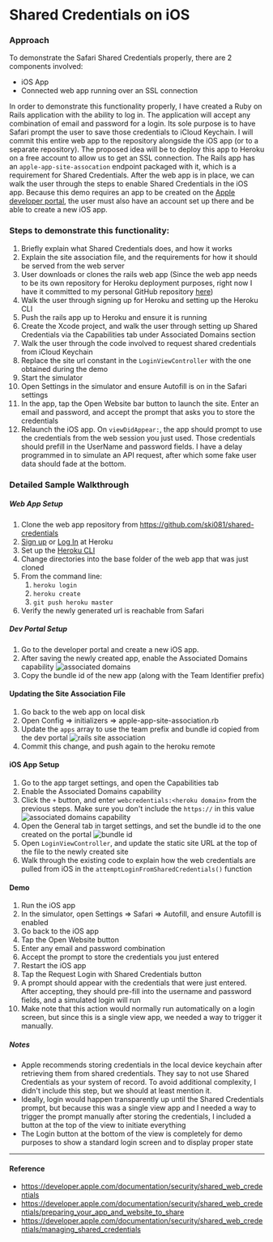 # Shared Credentials on iOS

### Approach
To demonstrate the Safari Shared Credentials properly, there are 2 components involved:

- iOS App
- Connected web app running over an SSL connection

In order to demonstrate this functionality properly, I have created a Ruby on Rails application with the ability to log in. The application will accept any combination of email and password for a login. Its sole purpose is to have Safari prompt the user to save those credentials to iCloud Keychain.  I will commit this entire web app to the repository alongside the iOS app (or to a separate repository). The proposed idea will be to deploy this app to Heroku on a free account to allow us to get an SSL connection. The Rails app has an `apple-app-site-assocation` endpoint packaged with it, which is a requirement for Shared Credentials. After the web app is in place, we can walk the user through the steps to enable Shared Credentials in the iOS app. Because this demo requires an app to be created on the [Apple developer portal](https://developer.apple.com), the user must also have an account set up there and be able to create a new iOS app.

### Steps to demonstrate this functionality:

1. Briefly explain what Shared Credentials does, and how it works
2. Explain the site association file, and the requirements for how it should be served from the web server
3. User downloads or clones the rails web app (Since the web app needs to be its own repository for Heroku deployment purposes, right now I have it committed to my personal GitHub repository [here](https://github.com/ski081/shared-credentials))
4. Walk the user through signing up for Heroku and setting up the Heroku CLI
5. Push the rails app up to Heroku and ensure it is running
6. Create the Xcode project, and walk the user through setting up Shared Credentials via the Capabilities tab under Associated Domains section
7. Walk the user through the code involved to request shared credentials from iCloud Keychain
8. Replace the site url constant in the `LoginViewController` with the one obtained during the demo
9. Start the simulator 
10. Open Settings in the simulator and ensure Autofill is on in the Safari settings
11. In the app, tap the Open Website bar button to launch the site. Enter an email and password, and accept the prompt that asks you to store the credentials
12. Relaunch the iOS app. On `viewDidAppear:`, the app should prompt to use the credentials from the web session you just used. Those credentials should prefill in the UserName and password fields. I have a delay programmed in to simulate an API request, after which some fake user data should fade at the bottom.

### Detailed Sample Walkthrough
##### Web App Setup
1. Clone the web app repository from https://github.com/ski081/shared-credentials
2. [Sign up](https://signup.heroku.com/login) or [Log In](https://id.heroku.com/login) at Heroku
3. Set up the [Heroku CLI](https://devcenter.heroku.com/articles/heroku-cli)
4. Change directories into the base folder of the web app that was just cloned
5. From the command line:
    1. `heroku login`
    2. `heroku create`
    3. `git push heroku master`
6. Verify the newly generated url is reachable from Safari

##### Dev Portal Setup
1. Go to the developer portal and create a new iOS app. 
2. After saving the newly created app, enable the Associated Domains capability
![associated domains](images/associated-domains.png)
3. Copy the bundle id of the new app (along with the Team Identifier prefix)

#### Updating the Site Association File
1. Go back to the web app on local disk
2. Open Config => initializers => apple-app-site-association.rb
3. Update the `apps` array to use the team prefix and bundle id copied from the dev portal
![rails site association](images/rails-site-association.png)
4. Commit this change, and push again to the heroku remote

#### iOS App Setup
1. Go to the app target settings, and open the Capabilities tab
2. Enable the Associated Domains capability
3. Click the `+` button, and enter `webcredentials:<heroku domain>` from the previous steps. Make sure you don't include the `https://` in this value
![associated domains capability](images/associated-domains-capability.png)
4. Open the General tab in target settings, and set the bundle id to the one created on the portal
![bundle id](images/bundle-id.png)
5. Open `LoginViewController`, and update the static site URL at the top of the file to the newly created site
6. Walk through the existing code to explain how the web credentials are pulled from iOS in the `attemptLoginFromSharedCredentials()` function

#### Demo
1. Run the iOS app
2. In the simulator, open Settings => Safari => Autofill, and ensure Autofill is enabled
3. Go back to the iOS app
4. Tap the Open Website button
5. Enter any email and password combination
6. Accept the prompt to store the credentials you just entered
7. Restart the iOS app
8. Tap the Request Login with Shared Credentials button 
9. A prompt should appear with the credentials that were just entered. After accepting, they should pre-fill into the username and password fields, and a simulated login will run
10. Make note that this action would normally run automatically on a login screen, but since this is a single view app, we needed a way to trigger it manually.

##### Notes
- Apple recommends storing credentials in the local device keychain after retrieving them from shared credentials. They say to not use Shared Credentials as your system of record. To avoid additional complexity, I didn't include this step, but we should at least mention it.
- Ideally, login would happen transparently up until the Shared Credentials prompt, but because this was a single view app and I needed a way to trigger the prompt manually after storing the credentials, I included a button at the top of the view to initiate everything
- The Login button at the bottom of the view is completely for demo purposes to show a standard login screen and to display proper state

---------
#### Reference
- https://developer.apple.com/documentation/security/shared_web_credentials
- https://developer.apple.com/documentation/security/shared_web_credentials/preparing_your_app_and_website_to_share
- https://developer.apple.com/documentation/security/shared_web_credentials/managing_shared_credentials
